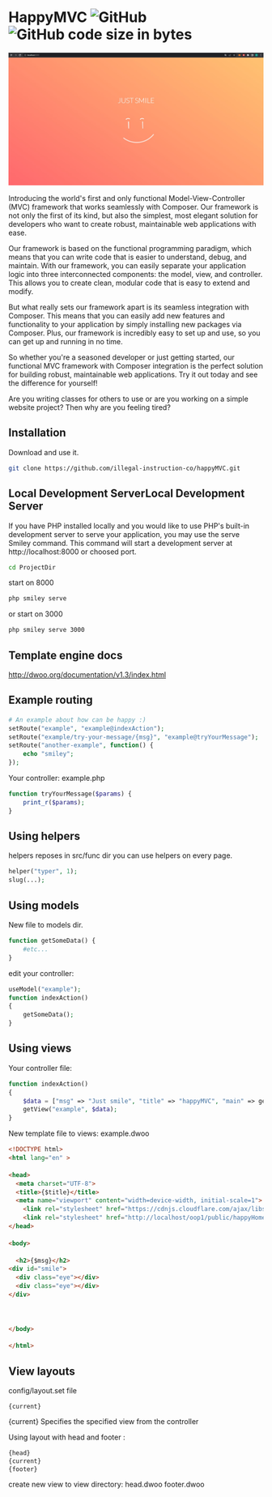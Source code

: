 
# HappyMVC ![GitHub](https://img.shields.io/github/license/illegal-instruction-co/happyMVC?logo=happyMVC) ![GitHub code size in bytes](https://img.shields.io/github/languages/code-size/illegal-instruction-co/happyMVC)

![screenshot](https://raw.githubusercontent.com/illegal-instruction-co/happyMVC/master/assets/screenshot.jpg)

Introducing the world's first and only functional Model-View-Controller (MVC) framework that works seamlessly with Composer. Our framework is not only the first of its kind, but also the simplest, most elegant solution for developers who want to create robust, maintainable web applications with ease.

Our framework is based on the functional programming paradigm, which means that you can write code that is easier to understand, debug, and maintain. With our framework, you can easily separate your application logic into three interconnected components: the model, view, and controller. This allows you to create clean, modular code that is easy to extend and modify.

But what really sets our framework apart is its seamless integration with Composer. This means that you can easily add new features and functionality to your application by simply installing new packages via Composer. Plus, our framework is incredibly easy to set up and use, so you can get up and running in no time.

So whether you're a seasoned developer or just getting started, our functional MVC framework with Composer integration is the perfect solution for building robust, maintainable web applications. Try it out today and see the difference for yourself!

Are you writing classes for others to use or are you working on a simple website project? Then why are you feeling tired?

Installation
------------

Download and use it.

```bash
git clone https://github.com/illegal-instruction-co/happyMVC.git
```

Local Development ServerLocal Development Server
------------
If you have PHP installed locally and you would like to use PHP's built-in development server to serve your application, you may use the serve Smiley command. This command will start a development server at http://localhost:8000 or choosed port.

```bash
cd ProjectDir
```
start on 8000
```bash
php smiley serve
```
or start on 3000 
```bash
php smiley serve 3000
```
Template engine docs
------------
http://dwoo.org/documentation/v1.3/index.html

Example routing
------------

```php
# An example about how can be happy :)
setRoute("example", "example@indexAction");
setRoute("example/try-your-message/{msg}", "example@tryYourMessage");
setRoute("another-example", function() { 
    echo "smiley";
});

```

Your controller: example.php
```php
function tryYourMessage($params) {
    print_r($params);
}
```
Using helpers
------------
helpers reposes in src/func dir
you can use helpers on every page.

```php
helper("typer", 1);
slug(...);

```
Using models
------------
New file to models dir.
```php
function getSomeData() {
    #etc...
}

```

edit your controller:

```php
useModel("example");
function indexAction()
{
    getSomeData();
}
```

Using views
------------
Your controller file:
```php
function indexAction()
{
    $data = ["msg" => "Just smile", "title" => "happyMVC", "main" => getBaseUrl()];
    getView("example", $data);
}
```
New template file to views: example.dwoo
```html
<!DOCTYPE html>
<html lang="en" >

<head>
  <meta charset="UTF-8">
  <title>{$title}</title>
  <meta name="viewport" content="width=device-width, initial-scale=1">
    <link rel="stylesheet" href="https://cdnjs.cloudflare.com/ajax/libs/normalize/5.0.0/normalize.min.css">
    <link rel="stylesheet" href="http://localhost/oop1/public/happyHome/css/style.css">
</head>

<body>

  <h2>{$msg}</h2>
<div id="smile">
  <div class="eye"></div>
  <div class="eye"></div>
</div>



</body>

</html>

```


View layouts 
------------
config/layout.set file 
```
{current} 
```
{current} Specifies the specified view from the controller

Using layout with head and footer : 
```
{head}
{current} 
{footer}
```
create new view to view directory: 
head.dwoo 
footer.dwoo
